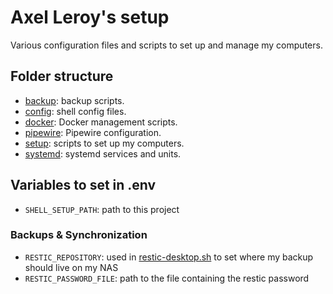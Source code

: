 # Axel Leroy's setup

Various configuration files and scripts to set up and manage my computers.  

## Folder structure
* [backup](backup/): backup scripts.
* [config](config/): shell config files.
* [docker](docker/): Docker management scripts.
* [pipewire](pipewire/): Pipewire configuration.
* [setup](setup/): scripts to set up my computers.
* [systemd](systemd/): systemd services and units.

## Variables to set in .env

* `SHELL_SETUP_PATH`: path to this project

### Backups & Synchronization
* `RESTIC_REPOSITORY`: used in [restic-desktop.sh](backup/restic-desktop.sh) to set where my backup should live on my NAS
* `RESTIC_PASSWORD_FILE`: path to the file containing the restic password
